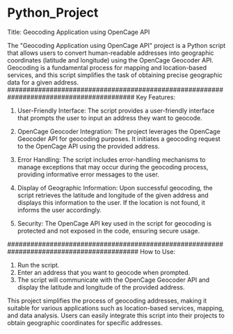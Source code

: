# Python_Project
 
Title: Geocoding Application using OpenCage API

The "Geocoding Application using OpenCage API" project is a Python script that allows users to convert human-readable addresses into geographic coordinates (latitude and longitude) using the OpenCage Geocoder API. Geocoding is a fundamental process for mapping and location-based services, and this script simplifies the task of obtaining precise geographic data for a given address.
#########################################################################################
Key Features:
1. User-Friendly Interface: The script provides a user-friendly interface that prompts the user to input an address they want to geocode.

2. OpenCage Geocoder Integration: The project leverages the OpenCage Geocoder API for geocoding purposes. It initiates a geocoding request to the OpenCage API using the provided address.

3. Error Handling: The script includes error-handling mechanisms to manage exceptions that may occur during the geocoding process, providing informative error messages to the user.

4. Display of Geographic Information: Upon successful geocoding, the script retrieves the latitude and longitude of the given address and displays this information to the user. If the location is not found, it informs the user accordingly.

5. Security: The OpenCage API key used in the script for geocoding is protected and not exposed in the code, ensuring secure usage.

##########################################################################################
How to Use:
1. Run the script.
2. Enter an address that you want to geocode when prompted.
3. The script will communicate with the OpenCage Geocoder API and display the latitude and longitude of the provided address.

This project simplifies the process of geocoding addresses, making it suitable for various applications such as location-based services, mapping, and data analysis. Users can easily integrate this script into their projects to obtain geographic coordinates for specific addresses.
